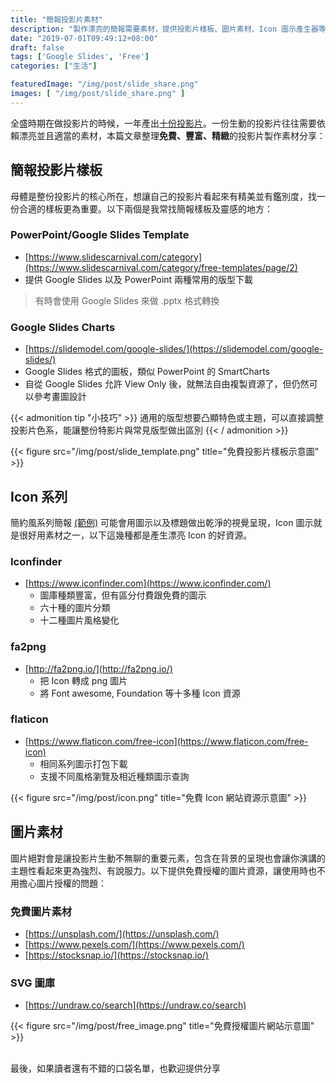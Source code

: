 ```yaml
---
title: "簡報投影片素材"
description: "製作漂亮的簡報需要素材，提供投影片樣板、圖片素材、Icon 圖示產生器等多樣性元素整理"
date: "2019-07-01T09:49:12+08:00"
draft: false
tags: ['Google Slides', 'Free']
categories: ["生活"]

featuredImage: "/img/post/slide_share.png"
images: [ "/img/post/slide_share.png" ]
---
```


全盛時期在做投影片的時候，一年產出[十份投影片](/2018_review_sharing/)。一份生動的投影片往往需要依賴漂亮並且適當的素材，本篇文章整理**免費、豐富、精緻**的投影片製作素材分享：

<!--more-->

## 簡報投影片樣板

母體是整份投影片的核心所在，想讓自己的投影片看起來有精美並有鑑別度，找一份合適的樣板更為重要。以下兩個是我常找簡報樣板及靈感的地方：

### PowerPoint/Google Slides Template

- [https://www.slidescarnival.com/category](https://www.slidescarnival.com/category/free-templates/page/2)
- 提供 Google Slides 以及 PowerPoint 兩種常用的版型下載

> 有時會使用 Google Slides 來做 .pptx 格式轉換

### Google Slides Charts

- [https://slidemodel.com/google-slides/](https://slidemodel.com/google-slides/)
- Google Slides 格式的圖板，類似 PowerPoint 的 SmartCharts
- 自從 Google Slides 允許 View Only 後，就無法自由複製資源了，但仍然可以參考畫圖設計


{{< admonition tip "小技巧" >}}
通用的版型想要凸顯特色或主題，可以直接調整投影片色系，能讓整份特影片與常見版型做出區別
{{< / admonition >}}


{{< figure src="/img/post/slide_template.png" title="免費投影片樣板示意圖" >}}

## Icon 系列

簡約風系列簡報 [(範例)](https://docs.google.com/presentation/d/1J-sIXys50V2mXpFWKt5H2DhNhtjSObbrZ3WdBplDjQw/edit#slide=id.g4807fa89c5_0_258)
可能會用圖示以及標題做出乾淨的視覺呈現，Icon 圖示就是很好用素材之一，以下這幾種都是產生漂亮 Icon 的好資源。

### Iconfinder

- [https://www.iconfinder.com](https://www.iconfinder.com/)
    - 圖庫種類豐富，但有區分付費跟免費的圖示
    - 六十種的圖片分類
    - 十二種圖片風格變化

### fa2png

- [http://fa2png.io/](http://fa2png.io/)
    - 把 Icon 轉成 png 圖片
    - 將 Font awesome, Foundation 等十多種 Icon 資源

### flaticon

- [https://www.flaticon.com/free-icon](https://www.flaticon.com/free-icon)
    - 相同系列圖示打包下載
    - 支援不同風格瀏覽及相近種類圖示查詢

{{< figure src="/img/post/icon.png" title="免費 Icon 網站資源示意圖" >}}

## 圖片素材

圖片絕對會是讓投影片生動不無聊的重要元素，包含在背景的呈現也會讓你演講的主題性看起來更為強烈、有說服力。以下提供免費授權的圖片資源，讓使用時也不用擔心圖片授權的問題：

### 免費圖片素材

- [https://unsplash.com/](https://unsplash.com/)
- [https://www.pexels.com/](https://www.pexels.com/)
- [https://stocksnap.io/](https://stocksnap.io/)

### SVG 圖庫

- [https://undraw.co/search](https://undraw.co/search)

{{< figure src="/img/post/free_image.png" title="免費授權圖片網站示意圖" >}}

<br>
最後，如果讀者還有不錯的口袋名單，也歡迎提供分享
